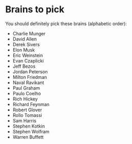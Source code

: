 # Brains to pick

You should definitely pick these brains (alphabetic order):

- Charlie Munger
- David Allen
- Derek Sivers
- Elon Musk
- Eric Weinstein
- Evan Czaplicki
- Jeff Bezos
- Jordan Peterson
- Milton Friedman
- Naval Ravikant
- Paul Graham
- Paulo Coelho
- Rich Hickey
- Richard Feynman 
- Robert Glover
- Rollo Tomassi
- Sam Harris
- Stephen Kotkin
- Stephen Wolfram
- Warren Buffett